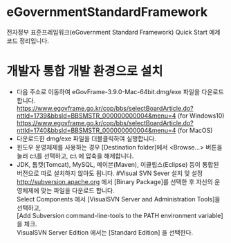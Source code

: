 # eGovernmentStandardFramework
전자정부 표준프레임워크(eGovernment Standard Framework) Quick Start 예제 코드 정리입니다.

# 개발자 통합 개발 환경으로 설치
* 다음 주소로 이동하여 eGovFrame-3.9.0-Mac-64bit.dmg/exe 파일을 다운로드 합니다. <br>
https://www.egovframe.go.kr/cop/bbs/selectBoardArticle.do?nttId=1739&bbsId=BBSMSTR_000000000004&menu=4 (for Windows10) <br>
https://www.egovframe.go.kr/cop/bbs/selectBoardArticle.do?nttId=1740&bbsId=BBSMSTR_000000000004&menu=4 (for MacOS) <br>
* 다운로드한 dmg/exe 파일을 더블클릭하여 실행합니다. <br>
* 윈도우 운영체제를 사용하는 경우 [Destination folder]에서 <Browse...> 버튼을 눌러 c:\를 선택하고, c:\ 에 압축을 해제합니다.
* JDK, 톰캣(Tomcat), MySQL, 메이븐(Maven), 이클립스(Eclipse) 등이 통합된 버전으로 따로 설치하지 않아도 됩니다.
#Visual SVN Sever 설치 및 설정
http://subversion.apache.org 에서 [Binary Package]를 선택한 후 자신의 운영체제에 맞는 파일을 다운로드 합니다. <br>
Select Components 에서 [VisualSVN Server and Administration Tools]을 선택하고,<br>
[Add Subversion command-line-tools to the PATH environment variable]을 체크.<br>
VisualSVN Server Edition 에서는 [Standard Edition] 을 선택한다.
